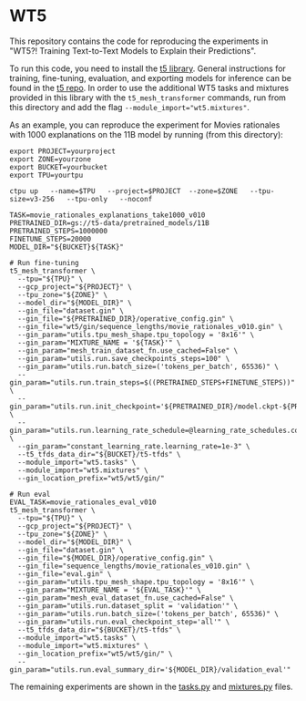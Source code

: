# WT5

This repository contains the code for reproducing the experiments in
"WT5?! Training Text-to-Text Models to Explain their Predictions".

To run this code, you need to install the
[t5 library](https://pypi.org/project/t5/). General instructions for training, fine-tuning, evaluation, and exporting models for inference can be found in the [t5 repo](https://github.com/google-research/text-to-text-transfer-transformer). In order to use the additional WT5 tasks and mixtures provided in this library with the `t5_mesh_transformer` commands, run from this directory and add the flag `--module_import="wt5.mixtures"`.


As an example, you can reproduce the experiment for Movies rationales with 1000
explanations on the 11B model by running (from this directory):

```
export PROJECT=yourproject
export ZONE=yourzone
export BUCKET=yourbucket
export TPU=yourtpu

ctpu up   --name=$TPU   --project=$PROJECT  --zone=$ZONE   --tpu-size=v3-256   --tpu-only   --noconf

TASK=movie_rationales_explanations_take1000_v010
PRETRAINED_DIR=gs://t5-data/pretrained_models/11B
PRETRAINED_STEPS=1000000
FINETUNE_STEPS=20000
MODEL_DIR="${BUCKET}${TASK}"

# Run fine-tuning
t5_mesh_transformer \
  --tpu="${TPU}" \
  --gcp_project="${PROJECT}" \
  --tpu_zone="${ZONE}" \
  --model_dir="${MODEL_DIR}" \
  --gin_file="dataset.gin" \
  --gin_file="${PRETRAINED_DIR}/operative_config.gin" \
  --gin_file="wt5/gin/sequence_lengths/movie_rationales_v010.gin" \
  --gin_param="utils.tpu_mesh_shape.tpu_topology = '8x16'" \
  --gin_param="MIXTURE_NAME = '${TASK}'" \
  --gin_param="mesh_train_dataset_fn.use_cached=False" \
  --gin_param="utils.run.save_checkpoints_steps=100" \
  --gin_param="utils.run.batch_size=('tokens_per_batch', 65536)" \
  --gin_param="utils.run.train_steps=$((PRETRAINED_STEPS+FINETUNE_STEPS))" \
  --gin_param="utils.run.init_checkpoint='${PRETRAINED_DIR}/model.ckpt-${PRETRAINED_STEPS}'" \
  --gin_param="utils.run.learning_rate_schedule=@learning_rate_schedules.constant_learning_rate" \
  --gin_param="constant_learning_rate.learning_rate=1e-3" \
  --t5_tfds_data_dir="${BUCKET}/t5-tfds" \
  --module_import="wt5.tasks" \
  --module_import="wt5.mixtures" \
  --gin_location_prefix="wt5/wt5/gin/"

# Run eval
EVAL_TASK=movie_rationales_eval_v010
t5_mesh_transformer \
  --tpu="${TPU}" \
  --gcp_project="${PROJECT}" \
  --tpu_zone="${ZONE}" \
  --model_dir="${MODEL_DIR}" \
  --gin_file="dataset.gin" \
  --gin_file="${MODEL_DIR}/operative_config.gin" \
  --gin_file="sequence_lengths/movie_rationales_v010.gin" \
  --gin_file="eval.gin" \
  --gin_param="utils.tpu_mesh_shape.tpu_topology = '8x16'" \
  --gin_param="MIXTURE_NAME = '${EVAL_TASK}'" \
  --gin_param="mesh_eval_dataset_fn.use_cached=False" \
  --gin_param="utils.run.dataset_split = 'validation'" \
  --gin_param="utils.run.batch_size=('tokens_per_batch', 65536)" \
  --gin_param="utils.run.eval_checkpoint_step='all'" \
  --t5_tfds_data_dir="${BUCKET}/t5-tfds" \
  --module_import="wt5.tasks" \
  --module_import="wt5.mixtures" \
  --gin_location_prefix="wt5/wt5/gin/" \
  --gin_param="utils.run.eval_summary_dir='${MODEL_DIR}/validation_eval'"
```

The remaining experiments are shown in the [tasks.py](wt5/tasks.py) and [mixtures.py](wt5/mixtures.py) files.
